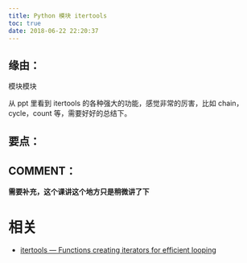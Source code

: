 ```yaml
---
title: Python 模块 itertools
toc: true
date: 2018-06-22 22:20:37
---
```

## 缘由：
模块模块




从 ppt 里看到 itertools 的各种强大的功能，感觉非常的厉害，比如 chain，cycle，count 等，需要好好的总结下。


## 要点：




## COMMENT：


**需要补充，这个课讲这个地方只是稍微讲了下**


# 相关
- [itertools — Functions creating iterators for efficient looping](https://docs.Python.org/3.6/library/itertools.html)
